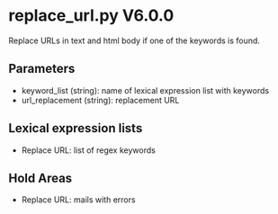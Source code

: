 replace_url.py V6.0.0
=====================

Replace URLs in text and html body if one of the keywords is found.

## Parameters
* keyword_list (string): name of lexical expression list with keywords
* url_replacement (string): replacement URL

## Lexical expression lists
* Replace URL: list of regex keywords

## Hold Areas
* Replace URL: mails with errors
